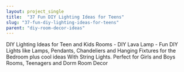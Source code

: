 ```yaml
---
layout: project_single
title:  "37 Fun DIY Lighting Ideas for Teens"
slug: "37-fun-diy-lighting-ideas-for-teens"
parent: "diy-room-decor-ideas"
---
```

DIY Lighting Ideas for Teen and Kids Rooms - DIY Lava Lamp - Fun DIY Lights like Lamps, Pendants, Chandeliers and Hanging Fixtures for the Bedroom plus cool ideas With String Lights. Perfect for Girls and Boys Rooms, Teenagers and Dorm Room Decor